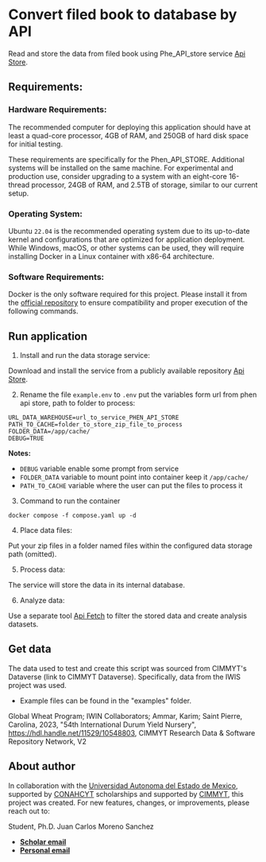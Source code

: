 # Convert filed book to database by API

Read and store the data from filed book using Phe_API_store service [Api Store](https://github.com/carlosmorenophd/phen_api_store).

## Requirements:

### Hardware Requirements: 

The recommended computer for deploying this application should have at least a quad-core processor, 4GB of RAM, and 250GB of hard disk space for initial testing.

These requirements are specifically for the Phen_API_STORE. Additional systems will be installed on the same machine. For experimental and production use, consider upgrading to a system with an eight-core 16-thread processor, 24GB of RAM, and 2.5TB of storage, similar to our current setup.

### Operating System: 

Ubuntu `22.04` is the recommended operating system due to its up-to-date kernel and configurations that are optimized for application deployment. While Windows, macOS, or other systems can be used, they will require installing Docker in a Linux container with x86-64 architecture.

### Software Requirements: 

Docker is the only software required for this project. Please install it from the [official repository](https://www.digitalocean.com/community/tutorials/how-to-install-and-use-docker-on-ubuntu-22-04) to ensure compatibility and proper execution of the following commands.


## Run application


1. Install and run the data storage service:

Download and install the service from a publicly available repository [Api Store](https://github.com/carlosmorenophd/phen_api_store).

2. Rename the file `example.env` to `.env` put the variables form url from phen api store, path to folder to process:


```
URL_DATA_WAREHOUSE=url_to_service_PHEN_API_STORE
PATH_TO_CACHE=folder_to_store_zip_file_to_process
FOLDER_DATA=/app/cache/
DEBUG=TRUE
```
**Notes:**
* `DEBUG` variable enable some prompt from service
* `FOLDER_DATA` variable to mount point into container keep it `/app/cache/`
* `PATH_TO_CACHE` variable where the user can put the files to process it

3. Command to run the container

```shell
docker compose -f compose.yaml up -d
```
4. Place data files:

Put your zip files in a folder named files within the configured data storage path (omitted).

5. Process data:

The service will store the data in its internal database.

6. Analyze data:

Use a separate tool [Api Fetch](https://github.com/carlosmorenophd/phen_api_fetch) to filter the stored data and create analysis datasets.


## Get data

The data used to test and create this script was sourced from CIMMYT's Dataverse (link to CIMMYT Dataverse). Specifically, data from the IWIS project was used.


* Example files can be found in the "examples" folder.

Global Wheat Program; IWIN Collaborators; Ammar, Karim; Saint Pierre, Carolina, 2023, "54th International Durum Yield Nursery", https://hdl.handle.net/11529/10548803, CIMMYT Research Data & Software Repository Network, V2



## About author


In collaboration with the [Universidad Autonoma del Estado de Mexico](https://www.uaemex.mx/), supported by [CONAHCYT](https://conahcyt.mx/) scholarships and supported by [CIMMYT](https://www.cimmyt.org/es/), this project was created. For new features, changes, or improvements, please reach out to:

Student, Ph.D. Juan Carlos Moreno Sanchez

* **[Scholar email](mailto:jcmorenos001@alumno.uaemex.mx)**
* **[Personal email](mailto:carlos.moreno.phd@gmail.com)**


